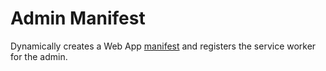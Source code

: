 # Admin Manifest

Dynamically creates a Web App [manifest](https://w3c.github.io/manifest/) and registers the service worker for the admin.
